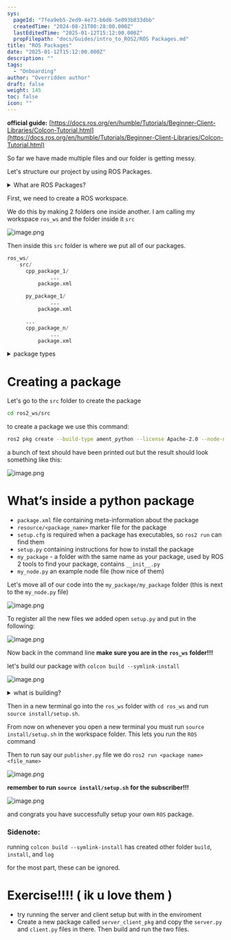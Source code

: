 ```yaml
---
sys:
  pageId: "7fea9eb5-2ed9-4e73-b6d6-5e093b833dbb"
  createdTime: "2024-08-21T00:28:00.000Z"
  lastEditedTime: "2025-01-12T15:12:00.000Z"
  propFilepath: "docs/Guides/intro_to_ROS2/ROS Packages.md"
title: "ROS Packages"
date: "2025-01-12T15:12:00.000Z"
description: ""
tags:
  - "Onboarding"
author: "Overridden author"
draft: false
weight: 145
toc: false
icon: ""
---
```


**official guide:** [https://docs.ros.org/en/humble/Tutorials/Beginner-Client-Libraries/Colcon-Tutorial.html](https://docs.ros.org/en/humble/Tutorials/Beginner-Client-Libraries/Colcon-Tutorial.html)

So far we have made multiple files and our folder is getting messy.

Let's structure our project by using ROS Packages.

<details>

<summary>What are ROS Packages?</summary>

ROS Packages are, as the name implies, packages of code that are highly sharable between ROS developers.

They consist of a folder, `package.xml` file, and source code

```python
      cpp_package_1/
		      ... imagine much code files here ..
          package.xml
```

</details>

First, we need to create a ROS workspace.

We do this by making 2 folders one inside another. I am calling my workspace `ros_ws` and the folder inside it `src`

![image.png](https://prod-files-secure.s3.us-west-2.amazonaws.com/d518164a-d88e-44d1-a4ee-3adb3bd8bce0/70706947-fd18-4537-a67b-e12946812d31/image.png?X-Amz-Algorithm=AWS4-HMAC-SHA256&X-Amz-Content-Sha256=UNSIGNED-PAYLOAD&X-Amz-Credential=ASIAZI2LB466474X7BY5%2F20250507%2Fus-west-2%2Fs3%2Faws4_request&X-Amz-Date=20250507T004123Z&X-Amz-Expires=3600&X-Amz-Security-Token=IQoJb3JpZ2luX2VjEKf%2F%2F%2F%2F%2F%2F%2F%2F%2F%2FwEaCXVzLXdlc3QtMiJHMEUCIAlfm64yC3KLOrsU29q1MQFIvq1sdyzLmfZYQRyBGqsNAiEA284fTtuI8j%2BfU%2B0iTX3RG9Fsv6%2FC2HxlKBbCqnynGDYq%2FwMIUBAAGgw2Mzc0MjMxODM4MDUiDLEIHDO%2Fcwbg6iPAvircAwjp96sGqTtrMDKANPvWmo96aq3LPDlKFblYnmpyDoG%2FMzXVskhrF58mB2NXH%2B2a66UUyKk9uyinj9Ub4mvHPDNmhuVxJe%2BORp9DBjgGVc8inTVy%2FnZhFmUnTBClw5jWV4Ml2fter1jcn%2BecWuAxCoP%2BdsRcI1oQp%2BG8LnZT99wM%2FpOTI3n4Lb8q69RFYaLRT9C0KXHxF4uW0p0hz%2Bp7YN1JSqgRJqaBMO6I7menCLxkyzF1MqsioHpGKj7iIHEBd4d1o7CISexjQGjO6dhBU3Qa8bh0S86Bn14WvKTYxHSf5rbLhie03AG7JDfZYREMAI8nJLOqTZcepBl1onf%2FjpPewdm26NQpx%2F5Yt376xTudTBbthsmnFYCJeXdAsV1t5dz%2Fg0ekZDn3QWbZpWpD%2FRNHNDBSpZbhD0LW20WXydivjfQ6OaTZs7WSnCUg91vv82wq%2BXV2btLKdu76TMalHV2qbDV51wlLeOQevoZq5iDZfAdB9AI7h4BZm3mT9VaJ%2FZhOuOgahpGNSXxZ%2Bexfhozx2pAA1xu1h1DH1L%2BRkWMEply4sn%2BKEaYoP7hAjNY%2BeknXwQIVweLKcj6O7rVmGldwHzIMf3zfW0i9zxP6feQDljXplqqt3IuDqQewMP2u6sAGOqUBNu2zQR94jw8fQS1uATRiamzforTLH1ixrHHXO9PYpPixHL6ugG8%2BSusl8T5QiKKHwZw2pCgMo482SOkbwXjepuk1s20tZmioSoMRvhO1PbHErSznILZX5Zpq7GG5AkRlFTkIv%2B6gGZHtT7HDXc5swiyBbzeEkaHRUcBGb%2FtXgzbCwvtMRPDHbhrtAJ1nucznrlfqL8YVPWtHB1XHM5nB00U2ejpa&X-Amz-Signature=342338778884e7b0a86267f3da7c232c7dd95b01bc2bab4ff6bca0b57f178f63&X-Amz-SignedHeaders=host&x-id=GetObject)

Then inside this `src` folder is where we put all of our packages.

```python
ros_ws/
    src/
      cpp_package_1/
		      ...
          package.xml

      py_package_1/
		      ...
          package.xml

      ...
      cpp_package_n/
		      ...
          package.xml

```

<details>

<summary>package types</summary>

packages can be either `C++` or python.

the intern file structure is different for each but for this guide we will stick to creating python packages

</details>

# Creating a package

Let's go to the `src` folder to create the package

```bash
cd ros2_ws/src
```

to create a package we use this command:

```bash
ros2 pkg create --build-type ament_python --license Apache-2.0 --node-name my_node my_package
```

a bunch of text should have been printed out but the result should look something like this:

![image.png](https://prod-files-secure.s3.us-west-2.amazonaws.com/d518164a-d88e-44d1-a4ee-3adb3bd8bce0/e6cf1e3f-8512-4a3e-b131-079f800bf3e8/image.png?X-Amz-Algorithm=AWS4-HMAC-SHA256&X-Amz-Content-Sha256=UNSIGNED-PAYLOAD&X-Amz-Credential=ASIAZI2LB466474X7BY5%2F20250507%2Fus-west-2%2Fs3%2Faws4_request&X-Amz-Date=20250507T004123Z&X-Amz-Expires=3600&X-Amz-Security-Token=IQoJb3JpZ2luX2VjEKf%2F%2F%2F%2F%2F%2F%2F%2F%2F%2FwEaCXVzLXdlc3QtMiJHMEUCIAlfm64yC3KLOrsU29q1MQFIvq1sdyzLmfZYQRyBGqsNAiEA284fTtuI8j%2BfU%2B0iTX3RG9Fsv6%2FC2HxlKBbCqnynGDYq%2FwMIUBAAGgw2Mzc0MjMxODM4MDUiDLEIHDO%2Fcwbg6iPAvircAwjp96sGqTtrMDKANPvWmo96aq3LPDlKFblYnmpyDoG%2FMzXVskhrF58mB2NXH%2B2a66UUyKk9uyinj9Ub4mvHPDNmhuVxJe%2BORp9DBjgGVc8inTVy%2FnZhFmUnTBClw5jWV4Ml2fter1jcn%2BecWuAxCoP%2BdsRcI1oQp%2BG8LnZT99wM%2FpOTI3n4Lb8q69RFYaLRT9C0KXHxF4uW0p0hz%2Bp7YN1JSqgRJqaBMO6I7menCLxkyzF1MqsioHpGKj7iIHEBd4d1o7CISexjQGjO6dhBU3Qa8bh0S86Bn14WvKTYxHSf5rbLhie03AG7JDfZYREMAI8nJLOqTZcepBl1onf%2FjpPewdm26NQpx%2F5Yt376xTudTBbthsmnFYCJeXdAsV1t5dz%2Fg0ekZDn3QWbZpWpD%2FRNHNDBSpZbhD0LW20WXydivjfQ6OaTZs7WSnCUg91vv82wq%2BXV2btLKdu76TMalHV2qbDV51wlLeOQevoZq5iDZfAdB9AI7h4BZm3mT9VaJ%2FZhOuOgahpGNSXxZ%2Bexfhozx2pAA1xu1h1DH1L%2BRkWMEply4sn%2BKEaYoP7hAjNY%2BeknXwQIVweLKcj6O7rVmGldwHzIMf3zfW0i9zxP6feQDljXplqqt3IuDqQewMP2u6sAGOqUBNu2zQR94jw8fQS1uATRiamzforTLH1ixrHHXO9PYpPixHL6ugG8%2BSusl8T5QiKKHwZw2pCgMo482SOkbwXjepuk1s20tZmioSoMRvhO1PbHErSznILZX5Zpq7GG5AkRlFTkIv%2B6gGZHtT7HDXc5swiyBbzeEkaHRUcBGb%2FtXgzbCwvtMRPDHbhrtAJ1nucznrlfqL8YVPWtHB1XHM5nB00U2ejpa&X-Amz-Signature=4a92d607c6982d060ba7f8bb844495f13e8b6b53d44462221f29cf4571dfe6bd&X-Amz-SignedHeaders=host&x-id=GetObject)

# What’s inside a python package

- `package.xml` file containing meta-information about the package
- `resource/<package_name>` marker file for the package
- `setup.cfg` is required when a package has executables, so `ros2 run` can find them
- `setup.py` containing instructions for how to install the package
- `my_package` - a folder with the same name as your package, used by ROS 2 tools to find your package, contains `__init__.py`
- `my_node.py` an example node file (how nice of them)

Let's move all of our code into the `my_package/my_package` folder (this is next to the `my_node.py` file)

![image.png](https://prod-files-secure.s3.us-west-2.amazonaws.com/d518164a-d88e-44d1-a4ee-3adb3bd8bce0/9ce58f11-0da9-4d3e-b86d-506a9685d378/image.png?X-Amz-Algorithm=AWS4-HMAC-SHA256&X-Amz-Content-Sha256=UNSIGNED-PAYLOAD&X-Amz-Credential=ASIAZI2LB466474X7BY5%2F20250507%2Fus-west-2%2Fs3%2Faws4_request&X-Amz-Date=20250507T004123Z&X-Amz-Expires=3600&X-Amz-Security-Token=IQoJb3JpZ2luX2VjEKf%2F%2F%2F%2F%2F%2F%2F%2F%2F%2FwEaCXVzLXdlc3QtMiJHMEUCIAlfm64yC3KLOrsU29q1MQFIvq1sdyzLmfZYQRyBGqsNAiEA284fTtuI8j%2BfU%2B0iTX3RG9Fsv6%2FC2HxlKBbCqnynGDYq%2FwMIUBAAGgw2Mzc0MjMxODM4MDUiDLEIHDO%2Fcwbg6iPAvircAwjp96sGqTtrMDKANPvWmo96aq3LPDlKFblYnmpyDoG%2FMzXVskhrF58mB2NXH%2B2a66UUyKk9uyinj9Ub4mvHPDNmhuVxJe%2BORp9DBjgGVc8inTVy%2FnZhFmUnTBClw5jWV4Ml2fter1jcn%2BecWuAxCoP%2BdsRcI1oQp%2BG8LnZT99wM%2FpOTI3n4Lb8q69RFYaLRT9C0KXHxF4uW0p0hz%2Bp7YN1JSqgRJqaBMO6I7menCLxkyzF1MqsioHpGKj7iIHEBd4d1o7CISexjQGjO6dhBU3Qa8bh0S86Bn14WvKTYxHSf5rbLhie03AG7JDfZYREMAI8nJLOqTZcepBl1onf%2FjpPewdm26NQpx%2F5Yt376xTudTBbthsmnFYCJeXdAsV1t5dz%2Fg0ekZDn3QWbZpWpD%2FRNHNDBSpZbhD0LW20WXydivjfQ6OaTZs7WSnCUg91vv82wq%2BXV2btLKdu76TMalHV2qbDV51wlLeOQevoZq5iDZfAdB9AI7h4BZm3mT9VaJ%2FZhOuOgahpGNSXxZ%2Bexfhozx2pAA1xu1h1DH1L%2BRkWMEply4sn%2BKEaYoP7hAjNY%2BeknXwQIVweLKcj6O7rVmGldwHzIMf3zfW0i9zxP6feQDljXplqqt3IuDqQewMP2u6sAGOqUBNu2zQR94jw8fQS1uATRiamzforTLH1ixrHHXO9PYpPixHL6ugG8%2BSusl8T5QiKKHwZw2pCgMo482SOkbwXjepuk1s20tZmioSoMRvhO1PbHErSznILZX5Zpq7GG5AkRlFTkIv%2B6gGZHtT7HDXc5swiyBbzeEkaHRUcBGb%2FtXgzbCwvtMRPDHbhrtAJ1nucznrlfqL8YVPWtHB1XHM5nB00U2ejpa&X-Amz-Signature=1787a18dfead15d651f1e43d4e7ac28dff715002f874a23a347ad38d0b19f788&X-Amz-SignedHeaders=host&x-id=GetObject)

To register all the new files we added open `setup.py` and put in the following:

![image.png](https://prod-files-secure.s3.us-west-2.amazonaws.com/d518164a-d88e-44d1-a4ee-3adb3bd8bce0/1cd7c262-4cae-4496-9d75-c178537d24a2/image.png?X-Amz-Algorithm=AWS4-HMAC-SHA256&X-Amz-Content-Sha256=UNSIGNED-PAYLOAD&X-Amz-Credential=ASIAZI2LB466474X7BY5%2F20250507%2Fus-west-2%2Fs3%2Faws4_request&X-Amz-Date=20250507T004123Z&X-Amz-Expires=3600&X-Amz-Security-Token=IQoJb3JpZ2luX2VjEKf%2F%2F%2F%2F%2F%2F%2F%2F%2F%2FwEaCXVzLXdlc3QtMiJHMEUCIAlfm64yC3KLOrsU29q1MQFIvq1sdyzLmfZYQRyBGqsNAiEA284fTtuI8j%2BfU%2B0iTX3RG9Fsv6%2FC2HxlKBbCqnynGDYq%2FwMIUBAAGgw2Mzc0MjMxODM4MDUiDLEIHDO%2Fcwbg6iPAvircAwjp96sGqTtrMDKANPvWmo96aq3LPDlKFblYnmpyDoG%2FMzXVskhrF58mB2NXH%2B2a66UUyKk9uyinj9Ub4mvHPDNmhuVxJe%2BORp9DBjgGVc8inTVy%2FnZhFmUnTBClw5jWV4Ml2fter1jcn%2BecWuAxCoP%2BdsRcI1oQp%2BG8LnZT99wM%2FpOTI3n4Lb8q69RFYaLRT9C0KXHxF4uW0p0hz%2Bp7YN1JSqgRJqaBMO6I7menCLxkyzF1MqsioHpGKj7iIHEBd4d1o7CISexjQGjO6dhBU3Qa8bh0S86Bn14WvKTYxHSf5rbLhie03AG7JDfZYREMAI8nJLOqTZcepBl1onf%2FjpPewdm26NQpx%2F5Yt376xTudTBbthsmnFYCJeXdAsV1t5dz%2Fg0ekZDn3QWbZpWpD%2FRNHNDBSpZbhD0LW20WXydivjfQ6OaTZs7WSnCUg91vv82wq%2BXV2btLKdu76TMalHV2qbDV51wlLeOQevoZq5iDZfAdB9AI7h4BZm3mT9VaJ%2FZhOuOgahpGNSXxZ%2Bexfhozx2pAA1xu1h1DH1L%2BRkWMEply4sn%2BKEaYoP7hAjNY%2BeknXwQIVweLKcj6O7rVmGldwHzIMf3zfW0i9zxP6feQDljXplqqt3IuDqQewMP2u6sAGOqUBNu2zQR94jw8fQS1uATRiamzforTLH1ixrHHXO9PYpPixHL6ugG8%2BSusl8T5QiKKHwZw2pCgMo482SOkbwXjepuk1s20tZmioSoMRvhO1PbHErSznILZX5Zpq7GG5AkRlFTkIv%2B6gGZHtT7HDXc5swiyBbzeEkaHRUcBGb%2FtXgzbCwvtMRPDHbhrtAJ1nucznrlfqL8YVPWtHB1XHM5nB00U2ejpa&X-Amz-Signature=641918664a0ecb6d2845bd1aeadcb4a7772051b5787420896465fd457c43a219&X-Amz-SignedHeaders=host&x-id=GetObject)

Now back in the command line **make sure you are in the** **`ros_ws`** **folder!!!**

let's build our package with `colcon build --symlink-install`

![image.png](https://prod-files-secure.s3.us-west-2.amazonaws.com/d518164a-d88e-44d1-a4ee-3adb3bd8bce0/2f2a0d27-b173-48fd-b189-5f5c0ce65619/image.png?X-Amz-Algorithm=AWS4-HMAC-SHA256&X-Amz-Content-Sha256=UNSIGNED-PAYLOAD&X-Amz-Credential=ASIAZI2LB466474X7BY5%2F20250507%2Fus-west-2%2Fs3%2Faws4_request&X-Amz-Date=20250507T004123Z&X-Amz-Expires=3600&X-Amz-Security-Token=IQoJb3JpZ2luX2VjEKf%2F%2F%2F%2F%2F%2F%2F%2F%2F%2FwEaCXVzLXdlc3QtMiJHMEUCIAlfm64yC3KLOrsU29q1MQFIvq1sdyzLmfZYQRyBGqsNAiEA284fTtuI8j%2BfU%2B0iTX3RG9Fsv6%2FC2HxlKBbCqnynGDYq%2FwMIUBAAGgw2Mzc0MjMxODM4MDUiDLEIHDO%2Fcwbg6iPAvircAwjp96sGqTtrMDKANPvWmo96aq3LPDlKFblYnmpyDoG%2FMzXVskhrF58mB2NXH%2B2a66UUyKk9uyinj9Ub4mvHPDNmhuVxJe%2BORp9DBjgGVc8inTVy%2FnZhFmUnTBClw5jWV4Ml2fter1jcn%2BecWuAxCoP%2BdsRcI1oQp%2BG8LnZT99wM%2FpOTI3n4Lb8q69RFYaLRT9C0KXHxF4uW0p0hz%2Bp7YN1JSqgRJqaBMO6I7menCLxkyzF1MqsioHpGKj7iIHEBd4d1o7CISexjQGjO6dhBU3Qa8bh0S86Bn14WvKTYxHSf5rbLhie03AG7JDfZYREMAI8nJLOqTZcepBl1onf%2FjpPewdm26NQpx%2F5Yt376xTudTBbthsmnFYCJeXdAsV1t5dz%2Fg0ekZDn3QWbZpWpD%2FRNHNDBSpZbhD0LW20WXydivjfQ6OaTZs7WSnCUg91vv82wq%2BXV2btLKdu76TMalHV2qbDV51wlLeOQevoZq5iDZfAdB9AI7h4BZm3mT9VaJ%2FZhOuOgahpGNSXxZ%2Bexfhozx2pAA1xu1h1DH1L%2BRkWMEply4sn%2BKEaYoP7hAjNY%2BeknXwQIVweLKcj6O7rVmGldwHzIMf3zfW0i9zxP6feQDljXplqqt3IuDqQewMP2u6sAGOqUBNu2zQR94jw8fQS1uATRiamzforTLH1ixrHHXO9PYpPixHL6ugG8%2BSusl8T5QiKKHwZw2pCgMo482SOkbwXjepuk1s20tZmioSoMRvhO1PbHErSznILZX5Zpq7GG5AkRlFTkIv%2B6gGZHtT7HDXc5swiyBbzeEkaHRUcBGb%2FtXgzbCwvtMRPDHbhrtAJ1nucznrlfqL8YVPWtHB1XHM5nB00U2ejpa&X-Amz-Signature=69be7d6601f5263c8a8c9fe82229afcb65a21027cbff36ec5bf32c2cfc314b15&X-Amz-SignedHeaders=host&x-id=GetObject)

<details>

<summary>what is building?</summary>

if you are a CS major at Rose-Hulman you will learn the answer to this in CSSE132

but TLDR; is it combines all the code files into one program that can be run easily 

</details>

Then in a new terminal go into the `ros_ws` folder with `cd ros_ws` and run `source install/setup.sh`. 

From now on whenever you open a new terminal you must run `source install/setup.sh` in the workspace folder. This lets you run the `ROS` command

Then to run say our `publisher.py` file we do `ros2 run <package name> <file_name>`

![image.png](https://prod-files-secure.s3.us-west-2.amazonaws.com/d518164a-d88e-44d1-a4ee-3adb3bd8bce0/4f4b1219-3a44-4632-aa0a-ce3471699f59/image.png?X-Amz-Algorithm=AWS4-HMAC-SHA256&X-Amz-Content-Sha256=UNSIGNED-PAYLOAD&X-Amz-Credential=ASIAZI2LB466474X7BY5%2F20250507%2Fus-west-2%2Fs3%2Faws4_request&X-Amz-Date=20250507T004123Z&X-Amz-Expires=3600&X-Amz-Security-Token=IQoJb3JpZ2luX2VjEKf%2F%2F%2F%2F%2F%2F%2F%2F%2F%2FwEaCXVzLXdlc3QtMiJHMEUCIAlfm64yC3KLOrsU29q1MQFIvq1sdyzLmfZYQRyBGqsNAiEA284fTtuI8j%2BfU%2B0iTX3RG9Fsv6%2FC2HxlKBbCqnynGDYq%2FwMIUBAAGgw2Mzc0MjMxODM4MDUiDLEIHDO%2Fcwbg6iPAvircAwjp96sGqTtrMDKANPvWmo96aq3LPDlKFblYnmpyDoG%2FMzXVskhrF58mB2NXH%2B2a66UUyKk9uyinj9Ub4mvHPDNmhuVxJe%2BORp9DBjgGVc8inTVy%2FnZhFmUnTBClw5jWV4Ml2fter1jcn%2BecWuAxCoP%2BdsRcI1oQp%2BG8LnZT99wM%2FpOTI3n4Lb8q69RFYaLRT9C0KXHxF4uW0p0hz%2Bp7YN1JSqgRJqaBMO6I7menCLxkyzF1MqsioHpGKj7iIHEBd4d1o7CISexjQGjO6dhBU3Qa8bh0S86Bn14WvKTYxHSf5rbLhie03AG7JDfZYREMAI8nJLOqTZcepBl1onf%2FjpPewdm26NQpx%2F5Yt376xTudTBbthsmnFYCJeXdAsV1t5dz%2Fg0ekZDn3QWbZpWpD%2FRNHNDBSpZbhD0LW20WXydivjfQ6OaTZs7WSnCUg91vv82wq%2BXV2btLKdu76TMalHV2qbDV51wlLeOQevoZq5iDZfAdB9AI7h4BZm3mT9VaJ%2FZhOuOgahpGNSXxZ%2Bexfhozx2pAA1xu1h1DH1L%2BRkWMEply4sn%2BKEaYoP7hAjNY%2BeknXwQIVweLKcj6O7rVmGldwHzIMf3zfW0i9zxP6feQDljXplqqt3IuDqQewMP2u6sAGOqUBNu2zQR94jw8fQS1uATRiamzforTLH1ixrHHXO9PYpPixHL6ugG8%2BSusl8T5QiKKHwZw2pCgMo482SOkbwXjepuk1s20tZmioSoMRvhO1PbHErSznILZX5Zpq7GG5AkRlFTkIv%2B6gGZHtT7HDXc5swiyBbzeEkaHRUcBGb%2FtXgzbCwvtMRPDHbhrtAJ1nucznrlfqL8YVPWtHB1XHM5nB00U2ejpa&X-Amz-Signature=b41024c036b313d0a677d6900ff21fea3313958a16b878534a99137a7b5b48bd&X-Amz-SignedHeaders=host&x-id=GetObject)

**remember to run** **`source install/setup.sh`** **for the subscriber!!!**

![image.png](https://prod-files-secure.s3.us-west-2.amazonaws.com/d518164a-d88e-44d1-a4ee-3adb3bd8bce0/02121119-dad4-49ec-8356-c956108b4243/image.png?X-Amz-Algorithm=AWS4-HMAC-SHA256&X-Amz-Content-Sha256=UNSIGNED-PAYLOAD&X-Amz-Credential=ASIAZI2LB466474X7BY5%2F20250507%2Fus-west-2%2Fs3%2Faws4_request&X-Amz-Date=20250507T004123Z&X-Amz-Expires=3600&X-Amz-Security-Token=IQoJb3JpZ2luX2VjEKf%2F%2F%2F%2F%2F%2F%2F%2F%2F%2FwEaCXVzLXdlc3QtMiJHMEUCIAlfm64yC3KLOrsU29q1MQFIvq1sdyzLmfZYQRyBGqsNAiEA284fTtuI8j%2BfU%2B0iTX3RG9Fsv6%2FC2HxlKBbCqnynGDYq%2FwMIUBAAGgw2Mzc0MjMxODM4MDUiDLEIHDO%2Fcwbg6iPAvircAwjp96sGqTtrMDKANPvWmo96aq3LPDlKFblYnmpyDoG%2FMzXVskhrF58mB2NXH%2B2a66UUyKk9uyinj9Ub4mvHPDNmhuVxJe%2BORp9DBjgGVc8inTVy%2FnZhFmUnTBClw5jWV4Ml2fter1jcn%2BecWuAxCoP%2BdsRcI1oQp%2BG8LnZT99wM%2FpOTI3n4Lb8q69RFYaLRT9C0KXHxF4uW0p0hz%2Bp7YN1JSqgRJqaBMO6I7menCLxkyzF1MqsioHpGKj7iIHEBd4d1o7CISexjQGjO6dhBU3Qa8bh0S86Bn14WvKTYxHSf5rbLhie03AG7JDfZYREMAI8nJLOqTZcepBl1onf%2FjpPewdm26NQpx%2F5Yt376xTudTBbthsmnFYCJeXdAsV1t5dz%2Fg0ekZDn3QWbZpWpD%2FRNHNDBSpZbhD0LW20WXydivjfQ6OaTZs7WSnCUg91vv82wq%2BXV2btLKdu76TMalHV2qbDV51wlLeOQevoZq5iDZfAdB9AI7h4BZm3mT9VaJ%2FZhOuOgahpGNSXxZ%2Bexfhozx2pAA1xu1h1DH1L%2BRkWMEply4sn%2BKEaYoP7hAjNY%2BeknXwQIVweLKcj6O7rVmGldwHzIMf3zfW0i9zxP6feQDljXplqqt3IuDqQewMP2u6sAGOqUBNu2zQR94jw8fQS1uATRiamzforTLH1ixrHHXO9PYpPixHL6ugG8%2BSusl8T5QiKKHwZw2pCgMo482SOkbwXjepuk1s20tZmioSoMRvhO1PbHErSznILZX5Zpq7GG5AkRlFTkIv%2B6gGZHtT7HDXc5swiyBbzeEkaHRUcBGb%2FtXgzbCwvtMRPDHbhrtAJ1nucznrlfqL8YVPWtHB1XHM5nB00U2ejpa&X-Amz-Signature=d02b60e610e9aa48d82c1bd69120497bb9d772cc8e6a0706ac328f2e61335321&X-Amz-SignedHeaders=host&x-id=GetObject)

and congrats you have successfully setup your own `ROS` package.

### Sidenote:

running `colcon build --symlink-install` has created other folder `build`, `install`, and `log`

for the most part, these can be ignored.

# Exercise!!!! ( ik u love them )

- try running the server and client setup but with in the enviroment
- Create a new package called `server_client_pkg` and copy the `server.py` and `client.py` files in there. Then build and run the two files.
